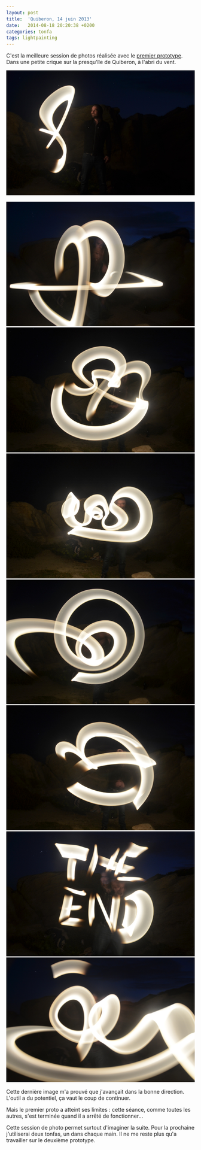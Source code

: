 ```yaml
---
layout: post
title:  'Quiberon, 14 juin 2013'
date:   2014-08-18 20:20:38 +0200
categories: tonfa
tags: lightpainting
---
```


C'est la meilleure session de photos réalisée avec le <a href="/posts/light-tonfa-premier-prototype">premier prototype</a>. Dans une petite crique sur la presqu'île de Quiberon, à l'abri du vent.

<img src="/assets/images/LTquiberon/quib4.JPG"/><!--more-->

<img src="/assets/images/LTquiberon/quib1.JPG"/>

<img src="/assets/images/LTquiberon/quib2.JPG"/>

<img src="/assets/images/LTquiberon/quib3.JPG"/>

<img src="/assets/images/LTquiberon/quib5.JPG"/>

<img src="/assets/images/LTquiberon/quib6.JPG"/>

<img src="/assets/images/LTquiberon/quibEnd.JPG"/>

<img src="/assets/images/LTquiberon/quibLast.JPG"/>

Cette dernière image m'a prouvé que j'avançait dans la bonne direction. L'outil a du potentiel, ça vaut le coup de continuer.

Mais le premier proto a atteint ses limites : cette séance, comme toutes les autres, s'est terminée quand il a arrêté de fonctionner...

Cette session de photo permet surtout d'imaginer la suite. Pour la prochaine j'utiliserai deux tonfas, un dans chaque main. Il ne me reste plus qu'a travailler sur le deuxième prototype.